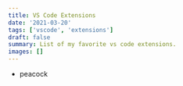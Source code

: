 ```yaml
---
title: VS Code Extensions
date: '2021-03-20'
tags: ['vscode', 'extensions']
draft: false
summary: List of my favorite vs code extensions.
images: []
---
```


- peacock
